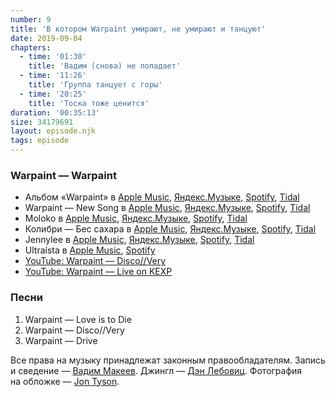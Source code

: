 ```yaml
---
number: 9
title: 'В котором Warpaint умирают, не умирают и танцуют'
date: 2019-09-04
chapters:
  - time: '01:30'
    title: 'Вадим (снова) не попадает'
  - time: '11:26'
    title: 'Группа танцует с горы'
  - time: '20:25'
    title: 'Тоска тоже ценится'
duration: '00:35:13'
size: 34179691
layout: episode.njk
tags: episode
---
```


### Warpaint — Warpaint

- Альбом «Warpaint» в
  [Apple Music](https://music.apple.com/album/725462668),
  [Яндекс.Музыке](https://music.yandex.ru/album/1741390),
  [Spotify](https://open.spotify.com/album/09dQDtKaIuTaQvVHjFhEV4),
  [Tidal](https://listen.tidal.com/album/25053090)
- Warpaint — New Song в
  [Apple Music](https://music.apple.com/album/1136068048?i=1136068410),
  [Яндекс.Музыке](https://music.yandex.ru/album/3781932/track/30209506),
  [Spotify](https://open.spotify.com/album/7yRs2PwFoxK4vqO1Kro2Q9),
  [Tidal](https://tidal.com/browse/track/64981085)
- Moloko в
  [Apple Music](https://music.apple.com/artist/3979359),
  [Яндекс.Музыке](https://music.yandex.ru/artist/67257),
  [Spotify](https://open.spotify.com/artist/4aaBjq7VqqQvpSF69GglvO),
  [Tidal](https://listen.tidal.com/artist/3566297)
- Колибри — Бес сахара в
  [Apple Music](https://music.apple.com/album/1052727041),
  [Яндекс.Музыке](https://music.yandex.ru/album/3048099),
  [Spotify](https://open.spotify.com/album/66P4bKeWb2gGI7vep44zr9),
  [Tidal](https://listen.tidal.com/album/53036988)
- Jennylee в
  [Apple Music](https://music.apple.com/artist/1039012873),
  [Яндекс.Музыке](https://music.yandex.ru/artist/3982593),
  [Spotify](https://open.spotify.com/artist/0YJbZA7Ci73cEk1Ylcukgt),
  [Tidal](https://listen.tidal.com/artist/7311651)
- Ultraísta в
  [Apple Music](https://music.apple.com/artist/559730321),
  [Spotify](https://open.spotify.com/artist/2f88S1uYsEwP0n4x36wvG7)
- [YouTube: Warpaint — Disco//Very](https://youtu.be/ie6plcFQ330)
- [YouTube: Warpaint — Live on KEXP](https://youtu.be/z0JqmAbe0jw)

### Песни

1. Warpaint — Love is to Die
2. Warpaint — Disco//Very
3. Warpaint — Drive

Все права на музыку принадлежат законным правообладателям. Запись и сведение — [Вадим Макеев](https://twitter.com/pepelsbey). Джингл — [Дэн Лебовиц](https://www.youtube.com/channel/UC38A5qHrlc_Zgua7vL4b96w). Фотография на обложке — [Jon Tyson](https://unsplash.com/photos/yeIERmyuTjc).
